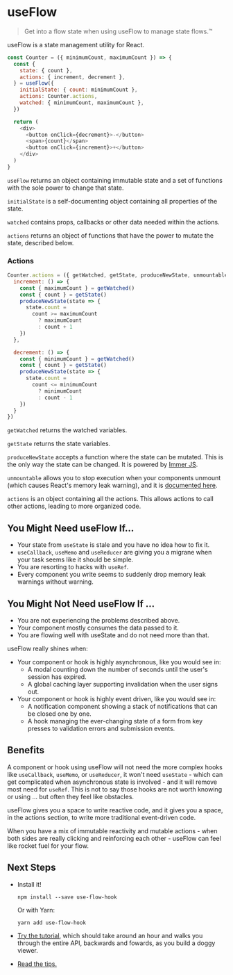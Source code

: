 # useFlow

> Get into a flow state when using useFlow to manage state flows.™️

useFlow is a state management utility for React.

```js
const Counter = ({ minimumCount, maximumCount }) => {
  const {
    state: { count },
    actions: { increment, decrement },
  } = useFlow({
    initialState: { count: minimumCount },
    actions: Counter.actions,
    watched: { minimumCount, maximumCount },
  })

  return (
    <div>
      <button onClick={decrement}>-</button>
      <span>{count}</span>
      <button onClick={increment}>+</button>
    </div>
  )
}
```

`useFlow` returns an object containing immutable state and a set of functions with the sole power to change that state.

`initialState` is a self-documenting object containing all properties of the state.

`watched` contains props, callbacks or other data needed within the actions.

`actions` returns an object of functions that have the power to mutate the state, described below.

### **Actions**

```js
Counter.actions = ({ getWatched, getState, produceNewState, unmountable, actions }) => ({
  increment: () => {
    const { maximumCount } = getWatched()
    const { count } = getState()
    produceNewState(state => {
      state.count = 
        count >= maximumCount 
          ? maximumCount
          : count + 1
    })
  },

  decrement: () => {
    const { minimumCount } = getWatched()
    const { count } = getState()
    produceNewState(state => {
      state.count = 
        count <= minimumCount 
          ? minimumCount
          : count - 1
    })
  }
})
```

`getWatched` returns the watched variables.

`getState` returns the state variables.

`produceNewState` accepts a function where the state can be mutated. This is the only way the state can be changed. It is powered by [Immer JS](https://immerjs.github.io/immer/docs/introduction).

`unmountable` allows you to stop execution when your components unmount (which causes React's memory leak warning), and it is [documented here](documentation/fixing-memory-leaks.md).

`actions` is an object containing all the actions. This allows actions to call other actions, leading to more organized code.

## You Might Need useFlow If...

- Your state from `useState` is stale and you have no idea how to fix it.
- `useCallback`, `useMemo` and `useReducer` are giving you a migrane when your task seems like it should be simple.
- You are resorting to hacks with `useRef`.
- Every component you write seems to suddenly drop memory leak warnings without warning.

## You Might Not Need useFlow If ...

- You are not experiencing the problems described above.
- Your component mostly consumes the data passed to it.
- You are flowing well with useState and do not need more than that.

useFlow really shines when:

- Your component or hook is highly asynchronous, like you would see in:
  - A modal counting down the number of seconds until the user's session has expired.
  - A global caching layer supporting invalidation when the user signs out.
- Your component or hook is highly event driven, like you would see in:
  - A notification component showing a stack of notifications that can be closed one by one.
  - A hook managing the ever-changing state of a form from key presses to validation errors and submission events.

## Benefits

A component or hook using useFlow will not need the more complex hooks like `useCallback`, `useMemo`, or `useReducer`, it won't need `useState` - which can get complicated when asynchronous state is involved - and it will remove most need for `useRef`. This is not to say those hooks are not worth knowing or using ... but often they feel like obstacles.

useFlow gives you a space to write reactive code, and it gives you a space, in the actions section, to write more traditional event-driven code.

When you have a mix of immutable reactivity and mutable actions - when both sides are really clicking and reinforcing each other - useFlow can feel like rocket fuel for your flow.

## Next Steps

- Install it!
  ```
  npm install --save use-flow-hook
  ```

  Or with Yarn:

  ```
  yarn add use-flow-hook
  ```

- [Try the tutorial](documentation/tutorial.md), which should take around an hour and walks you through the entire API, backwards and fowards, as you build a doggy viewer.
- [Read the tips.](documentation/tips.md)